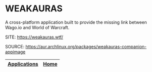 # WEAKAURAS

 A cross-platform application built to provide the missing link 
 between Wago.io and World of Warcraft.

 SITE: https://weakauras.wtf/

 SOURCE: https://aur.archlinux.org/packages/weakauras-companion-appimage

 | [Applications](https://portable-linux-apps.github.io/apps.html) | [Home](https://portable-linux-apps.github.io)
 | --- | --- |
